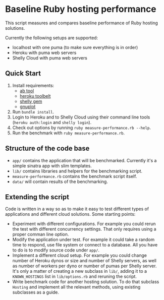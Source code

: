 # Baseline Ruby hosting performance

This script measures and compares baseline performance of Ruby hosting solutions.

Currently the following setups are supported:

- localhost with one puma (to make sure everything is in order)
- Heroku with puma web servers
- Shelly Cloud with puma web servers

## Quick Start

1. Install requirements:
   - [ab tool](http://httpd.apache.org/docs/2.4/programs/ab.html)
   - [heroku toolbelt](https://toolbelt.heroku.com/)
   - [shelly gem](https://shellycloud.com/documentation/shelly_gem)
   - [gnuplot](http://www.gnuplot.info)
2. Run `bundle install`.
3. Login to Heroku and to Shelly Cloud using their command line tools (`heroku auth:login` and `shelly login`).
4. Check out options by running `ruby measure-performance.rb --help`.
5. Run the benchmark with `ruby measure-performance.rb`.

## Structure of the code base

- `app/` contains the application that will be benchmarked. Currently it's a simple sinatra app with slim templates.
- `lib/` contains libraries and helpers for the benchmarking script.
- `measure-performance.rb` contains the benchmark script itself.
- `data/` will contain results of the benchmarking.

## Extending the script

Code is written in a way so as to make it easy to test different types of applications and different cloud solutions. Some starting points:

- Experiment with different configurations. For example you could rerun the test with different concurrency settings. That only requires using a proper comman line option.
- Modify the application under test. For example it could take a random time to respond, use file system or connect to a database. All you have to do is to modify source code under `app/`.
- Implement a different cloud setup. For example you could change number of Heroku dynos or size and number of Shelly servers, as well as number of workers per dyno or number of pumas per Shelly server. It's only a matter of creating a new subclass in `lib/`, adding it to a `KNOWN_HOSTINGS` list in `lib/options.rb` and reruning the script.
- Write benchmark code for another hosting solution. To do that subclass `Hosting` and implement all the relevant methods, using existing subclasses as a guide.
